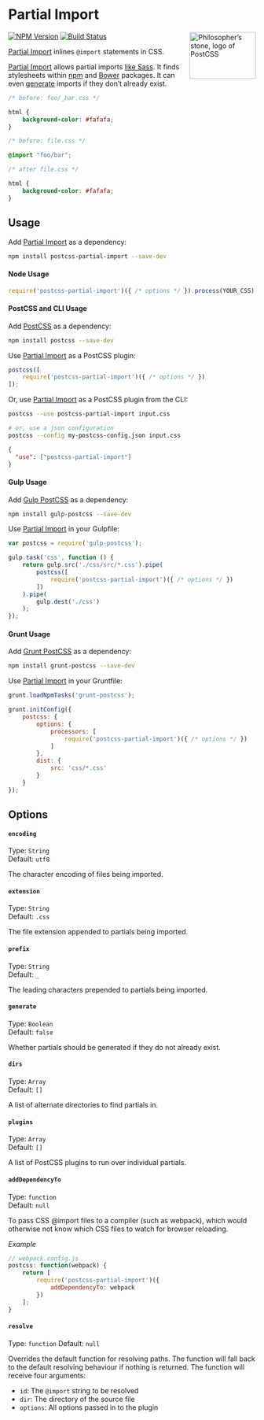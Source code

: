 # Partial Import

<img src="http://postcss.github.io/postcss/logo-leftp.svg" width="135" height="95" align="right" title="Philosopher’s stone, logo of PostCSS">

[![NPM Version][npm-img]][npm] [![Build Status][ci-img]][ci]

[Partial Import] inlines `@import` statements in CSS.

[Partial Import] allows partial imports [like Sass](#prefix). It finds stylesheets within [npm](https://www.npmjs.com/package/package) and [Bower](https://bower.io/search/) packages. It can even [generate](#generate) imports if they don’t already exist.

```css
/* before: foo/_bar.css */

html {
    background-color: #fafafa;
}

/* before: file.css */

@import "foo/bar";

/* after file.css */

html {
    background-color: #fafafa;
}
```

## Usage

Add [Partial Import] as a dependency:

```bash
npm install postcss-partial-import --save-dev
```

#### Node Usage

```js
require('postcss-partial-import')({ /* options */ }).process(YOUR_CSS);
```

#### PostCSS and CLI Usage

Add [PostCSS] as a dependency:

```bash
npm install postcss --save-dev
```

Use [Partial Import] as a PostCSS plugin:

```js
postcss([
    require('postcss-partial-import')({ /* options */ })
]);
```

Or, use [Partial Import] as a PostCSS plugin from the CLI:

```sh
postcss --use postcss-partial-import input.css

# or, use a json configuration
postcss --config my-postcss-config.json input.css
```

```json
{
  "use": ["postcss-partial-import"]
}
```

#### Gulp Usage

Add [Gulp PostCSS] as a dependency:

```bash
npm install gulp-postcss --save-dev
```

Use [Partial Import] in your Gulpfile:

```js
var postcss = require('gulp-postcss');

gulp.task('css', function () {
    return gulp.src('./css/src/*.css').pipe(
        postcss([
            require('postcss-partial-import')({ /* options */ })
        ])
    ).pipe(
        gulp.dest('./css')
    );
});
```

#### Grunt Usage

Add [Grunt PostCSS] as a dependency:

```bash
npm install grunt-postcss --save-dev
```

Use [Partial Import] in your Gruntfile:

```js
grunt.loadNpmTasks('grunt-postcss');

grunt.initConfig({
    postcss: {
        options: {
            processors: [
                require('postcss-partial-import')({ /* options */ })
            ]
        },
        dist: {
            src: 'css/*.css'
        }
    }
});
```

## Options

#### `encoding`

Type: `String`  
Default: `utf8`

The character encoding of files being imported.

#### `extension`

Type: `String`  
Default: `.css`

The file extension appended to partials being imported.

#### `prefix`

Type: `String`  
Default: `_`

The leading characters prepended to partials being imported.

#### `generate`

Type: `Boolean`  
Default: `false`

Whether partials should be generated if they do not already exist.

#### `dirs`

Type: `Array`  
Default: `[]`

A list of alternate directories to find partials in.

#### `plugins`

Type: `Array`  
Default: `[]`

A list of PostCSS plugins to run over individual partials.

#### `addDependencyTo`

Type: `function`  
Default: `null`

To pass CSS @import files to a compiler (such as webpack), which would otherwise not know which CSS files to watch for browser reloading.

*Example*
```javascript
// webpack.config.js
postcss: function(webpack) {
    return [
        require('postcss-partial-import')({
        	addDependencyTo: webpack
        })
    ];
}
```

#### `resolve`

Type: `function`
Default: `null`

Overrides the default function for resolving paths. The function will fall back to the default resolving behaviour if nothing is returned. The function will receive four arguments:

- `id`: The `@import` string to be resolved
- `dir`: The directory of the source file
- `options`: All options passed in to the plugin

[ci]:      https://travis-ci.org/jonathantneal/postcss-partial-import
[ci-img]:  https://img.shields.io/travis/jonathantneal/postcss-partial-import.svg
[npm]:     https://www.npmjs.com/package/postcss-partial-import
[npm-img]: https://img.shields.io/npm/v/postcss-partial-import.svg

[Gulp PostCSS]:  https://github.com/postcss/gulp-postcss
[Grunt PostCSS]: https://github.com/nDmitry/grunt-postcss
[PostCSS]:       https://github.com/postcss/postcss

[Partial Import]: https://github.com/jonathantneal/postcss-partial-import
